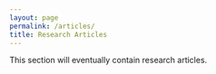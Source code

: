 ```yaml
---
layout: page
permalink: /articles/
title: Research Articles
---
```


This section will eventually contain research articles.